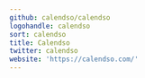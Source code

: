 ```yaml
---
github: calendso/calendso
logohandle: calendso
sort: calendso
title: Calendso
twitter: calendso
website: 'https://calendso.com/'
---
```

